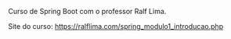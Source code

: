 Curso de Spring Boot com o professor Ralf Lima. 

Site do curso: 
https://ralflima.com/spring_modulo1_introducao.php
